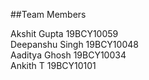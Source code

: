##Team Members

Akshit Gupta	19BCY10059<br />
Deepanshu Singh	19BCY10048<br />
Aaditya Ghosh	19BCY10034<br />
Ankith T	19BCY10101<br />
